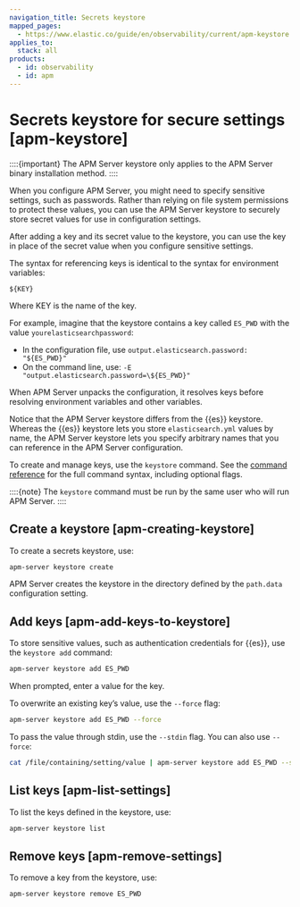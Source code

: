 ```yaml
---
navigation_title: Secrets keystore
mapped_pages:
  - https://www.elastic.co/guide/en/observability/current/apm-keystore.html
applies_to:
  stack: all
products:
  - id: observability
  - id: apm
---
```


# Secrets keystore for secure settings [apm-keystore]

::::{important}
The APM Server keystore only applies to the APM Server binary installation method.
::::

When you configure APM Server, you might need to specify sensitive settings, such as passwords. Rather than relying on file system permissions to protect these values, you can use the APM Server keystore to securely store secret values for use in configuration settings.

After adding a key and its secret value to the keystore, you can use the key in place of the secret value when you configure sensitive settings.

The syntax for referencing keys is identical to the syntax for environment variables:

`${KEY}`

Where KEY is the name of the key.

For example, imagine that the keystore contains a key called `ES_PWD` with the value `yourelasticsearchpassword`:

* In the configuration file, use `output.elasticsearch.password: "${ES_PWD}"`
* On the command line, use: `-E "output.elasticsearch.password=\${ES_PWD}"`

When APM Server unpacks the configuration, it resolves keys before resolving environment variables and other variables.

Notice that the APM Server keystore differs from the {{es}} keystore. Whereas the {{es}} keystore lets you store `elasticsearch.yml` values by name, the APM Server keystore lets you specify arbitrary names that you can reference in the APM Server configuration.

To create and manage keys, use the `keystore` command. See the [command reference](/solutions/observability/apm/apm-server-command-reference.md#apm-keystore-command) for the full command syntax, including optional flags.

::::{note}
The `keystore` command must be run by the same user who will run APM Server.
::::

## Create a keystore [apm-creating-keystore]

To create a secrets keystore, use:

```sh
apm-server keystore create
```

APM Server creates the keystore in the directory defined by the `path.data` configuration setting.

## Add keys [apm-add-keys-to-keystore]

To store sensitive values, such as authentication credentials for {{es}}, use the `keystore add` command:

```sh
apm-server keystore add ES_PWD
```

When prompted, enter a value for the key.

To overwrite an existing key’s value, use the `--force` flag:

```sh
apm-server keystore add ES_PWD --force
```

To pass the value through stdin, use the `--stdin` flag. You can also use `--force`:

```sh
cat /file/containing/setting/value | apm-server keystore add ES_PWD --stdin --force
```

## List keys [apm-list-settings]

To list the keys defined in the keystore, use:

```sh
apm-server keystore list
```

## Remove keys [apm-remove-settings]

To remove a key from the keystore, use:

```sh
apm-server keystore remove ES_PWD
```

